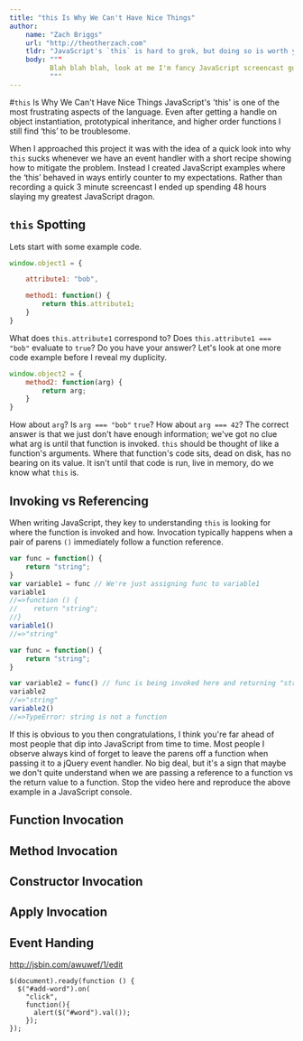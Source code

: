 ```yaml
---
title: "this Is Why We Can't Have Nice Things"
author:
    name: "Zach Briggs"
    url: "http://theotherzach.com"
    tldr: "JavaScript's `this` is hard to grok, but doing so is worth your time"
    body: """
          Blah blah blah, look at me I'm fancy JavaScript screencast guy.
          """
---
```


#`this` Is Why We Can't Have Nice Things
JavaScript's 'this' is one of the most frustrating aspects of the language. Even after getting a handle on object instantiation, prototypical inheritance, and higher order functions I still find ‘this’ to be troublesome.

When I approached this project it was with the idea of a quick look into why `this` sucks whenever we have an event handler with a short recipe showing how to mitigate the problem. Instead I created JavaScript examples where the ‘this’ behaved in ways entirly counter to my expectations. Rather than recording a quick 3 minute screencast I ended up spending 48 hours slaying my greatest JavaScript dragon.

`this` Spotting
------------------------------------

Lets start with some example code.

```javascript
window.object1 = {

    attribute1: "bob",

    method1: function() {
        return this.attribute1;
    }
}
```

What does `this.attribute1` correspond to? Does `this.attribute1 === "bob"` evaluate to `true`?  Do you have your answer? 
Let's look at one more code example before I reveal my duplicity.

```javascript
window.object2 = {
    method2: function(arg) {
        return arg;
    }
}
```

How about `arg`? Is `arg === "bob"` `true`? How about `arg === 42`? The correct answer is that we just don't have enough information; we've got no clue what arg is until that function is invoked. `this` should be thought of like a function's arguments. Where that function's code sits, dead on disk, has no bearing on its value. It isn't until that code is run, live in memory, do we know what `this` is. 

Invoking vs Referencing
------------------------------------

When writing JavaScript, they key to understanding `this` is looking for where the function is invoked and how. Invocation typically happens when a pair of parens `()` immediately follow a function reference. 

```javascript
var func = function() {
    return "string";
}
var variable1 = func // We're just assigning func to variable1
variable1
//=>function () {
//    return "string";
//}
variable1()
//=>"string"
```
```javascript
var func = function() {
    return "string";
}

var variable2 = func() // func is being invoked here and returning "string."
variable2
//=>"string"
variable2()
//=>TypeError: string is not a function
```

If this is obvious to you then congratulations, I think you're far ahead of most people that dip into JavaScript from time to time. Most people I observe always kind of forget to leave the parens off a function when passing it to a jQuery event handler. No big deal, but it's a sign that maybe we don't quite understand when we are passing a reference to a function vs the return value to a function. Stop the video here and reproduce the above example in a JavaScript console.

Function Invocation
------------------------------------

Method Invocation
------------------------------------

Constructor Invocation
------------------------------------

Apply Invocation
------------------------------------


Event Handing
------------------------------------


http://jsbin.com/awuwef/1/edit
```
$(document).ready(function () {
  $("#add-word").on(
    "click",
    function(){
      alert($("#word").val());
    });
});
```

